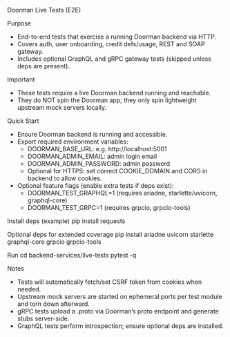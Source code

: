 Doorman Live Tests (E2E)

Purpose
- End-to-end tests that exercise a running Doorman backend via HTTP.
- Covers auth, user onboarding, credit defs/usage, REST and SOAP gateway.
- Includes optional GraphQL and gRPC gateway tests (skipped unless deps are present).

Important
- These tests require a live Doorman backend running and reachable.
- They do NOT spin the Doorman app; they only spin lightweight upstream mock servers locally.

Quick Start
- Ensure Doorman backend is running and accessible.
- Export required environment variables:
  - DOORMAN_BASE_URL: e.g. http://localhost:5001
  - DOORMAN_ADMIN_EMAIL: admin login email
  - DOORMAN_ADMIN_PASSWORD: admin password
  - Optional for HTTPS: set correct COOKIE_DOMAIN and CORS in backend to allow cookies.
- Optional feature flags (enable extra tests if deps exist):
  - DOORMAN_TEST_GRAPHQL=1 (requires ariadne, starlette/uvicorn, graphql-core)
  - DOORMAN_TEST_GRPC=1 (requires grpcio, grpcio-tools)

Install deps (example)
  pip install requests

Optional deps for extended coverage
  pip install ariadne uvicorn starlette graphql-core grpcio grpcio-tools

Run
  cd backend-services/live-tests
  pytest -q

Notes
- Tests will automatically fetch/set CSRF token from cookies when needed.
- Upstream mock servers are started on ephemeral ports per test module and torn down afterward.
- gRPC tests upload a .proto via Doorman’s proto endpoint and generate stubs server-side.
- GraphQL tests perform introspection; ensure optional deps are installed.
